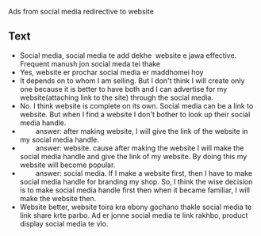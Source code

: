Ads from social media redirective to website

## Text
- Social media, social media te add dekhe  website e jawa effective. Frequent manush jon social meda tei thake
- Yes, website er prochar social media er maddhomei hoy
- It depends on to whom I am selling. But I don't think I will create only one because it is better to have both and I can advertise for my website(attaching link to the site) through the social media.
- No. I think website is complete on its own. Social media can be a link to website. But when I find a website I don't bother to look up their social media handle.
-         answer: after making website, I will give the link of the website in my social media handle.
-         answer: website. cause after making the website I will make the social media handle and give the link of my website. By doing this my website will become popular.
-         answer: social media. If I make a website first, then I have to make social media handle for branding my shop. So, I think the wise decision is to make social media handle first then when it became familiar, I will make the website then.
- Website better, website toira kra ebony gochano thakle social media te link share krte parbo. Ad er jonne social media te link rakhbo, product display social media te vlo.